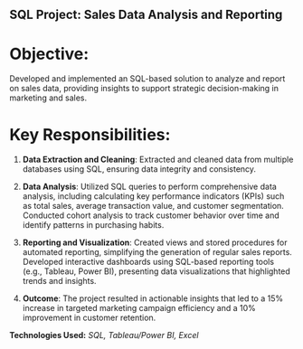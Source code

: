 ## SQL Project: Sales Data Analysis and Reporting

# Objective:
Developed and implemented an SQL-based solution to analyze and report on sales data, providing insights to support strategic decision-making in marketing and sales.

# Key Responsibilities:

1. **Data Extraction and Cleaning**:
Extracted and cleaned data from multiple databases using SQL, ensuring data integrity and consistency.

2. **Data Analysis**:
Utilized SQL queries to perform comprehensive data analysis, including calculating key performance indicators (KPIs) such as total sales, average transaction value, and customer segmentation.
Conducted cohort analysis to track customer behavior over time and identify patterns in purchasing habits.

3. **Reporting and Visualization**:
Created views and stored procedures for automated reporting, simplifying the generation of regular sales reports.
Developed interactive dashboards using SQL-based reporting tools (e.g., Tableau, Power BI), presenting data visualizations that highlighted trends and insights.

4. **Outcome**:
The project resulted in actionable insights that led to a 15% increase in targeted marketing campaign efficiency and a 10% improvement in customer retention.


**Technologies Used:**
_SQL, Tableau/Power BI, Excel_
